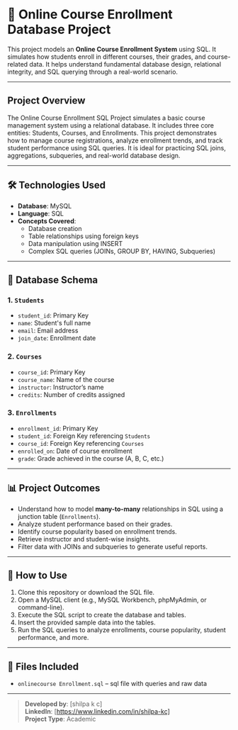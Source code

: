 # 📘 Online Course Enrollment Database Project

This project models an **Online Course Enrollment System** using SQL. It simulates how students enroll in different courses, their grades, and course-related data. It helps understand fundamental database design, relational integrity, and SQL querying through a real-world scenario.

---
## Project Overview

The Online Course Enrollment SQL Project simulates a basic course management system using a relational database. It includes three core entities: Students, Courses, and Enrollments. This project demonstrates how to manage course registrations, analyze enrollment trends, and track student performance using SQL queries. It is ideal for practicing SQL joins, aggregations, subqueries, and real-world database design.

---
## 🛠️ Technologies Used

- **Database**: MySQL
- **Language**: SQL
- **Concepts Covered**:
  - Database creation
  - Table relationships using foreign keys
  - Data manipulation using INSERT
  - Complex SQL queries (JOINs, GROUP BY, HAVING, Subqueries)

---

## 🧱 Database Schema

### 1. `Students`
- `student_id`: Primary Key
- `name`: Student's full name
- `email`: Email address
- `join_date`: Enrollment date

### 2. `Courses`
- `course_id`: Primary Key
- `course_name`: Name of the course
- `instructor`: Instructor’s name
- `credits`: Number of credits assigned

### 3. `Enrollments`
- `enrollment_id`: Primary Key
- `student_id`: Foreign Key referencing `Students`
- `course_id`: Foreign Key referencing `Courses`
- `enrolled_on`: Date of course enrollment
- `grade`: Grade achieved in the course (A, B, C, etc.)

---

## 📊 Project Outcomes

- Understand how to model **many-to-many** relationships in SQL using a junction table (`Enrollments`).
- Analyze student performance based on their grades.
- Identify course popularity based on enrollment trends.
- Retrieve instructor and student-wise insights.
- Filter data with JOINs and subqueries to generate useful reports.

---

## 🚀 How to Use

1. Clone this repository or download the SQL file.
2. Open a MySQL client (e.g., MySQL Workbench, phpMyAdmin, or command-line).
3. Execute the SQL script to create the database and tables.
4. Insert the provided sample data into the tables.
5. Run the SQL queries to analyze enrollments, course popularity, student performance, and more.

---
## 📁 Files Included
- `onlinecourse Enrollment.sql` – sql file with queries and raw data
  
---
> **Developed by**: [shilpa k c]  
> **LinkedIn**: [https://www.linkedin.com/in/shilpa-kc]  
> **Project Type**:  Academic



